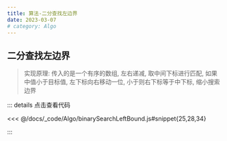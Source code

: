 ```yaml
---
title: 算法-二分查找左边界
date: 2023-03-07
# category: Algo
---
```


## 二分查找左边界

> 实现原理: 传入的是一个有序的数组, 左右递减, 取中间下标进行匹配, 如果中值小于目标值, 左下标向右移动一位, 小于则右下标等于中下标, 缩小搜索边界

::: details 点击查看代码

<<< @/docs/_code/Algo/binarySearchLeftBound.js#snippet{25,28,34}

:::
